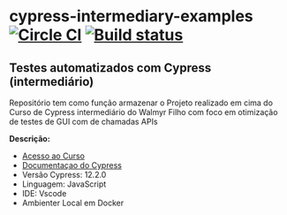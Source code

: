 # cypress-intermediary-examples [![Circle CI](https://circleci.com/gh/cypress-io/cypress-example-todomvc.svg?style=svg)](https://circleci.com/gh/cypress-io/cypress-example-todomvc) [![Build status](https://ci.appveyor.com/api/projects/status/6wjyoye82orkkyny/branch/master?svg=true)](https://ci.appveyor.com/project/cypress-io/cypress-example-todomvc/branch/master)

## Testes automatizados com Cypress (intermediário)

Repositório tem como função armazenar o Projeto realizado em cima do Curso de Cypress intermediário do Walmyr Filho com foco em otimização de testes de GUI com de chamadas APIs

**Descrição:**

* [Acesso ao Curso](https://www.udemy.com/course/testes-automatizados-com-cypress-intermediario)
* [Documentaçao do Cypress](https://on.cypress.io)
* Versão Cypress: 12.2.0
* Linguagem: JavaScript
* IDE: Vscode
* Ambienter Local em Docker 


